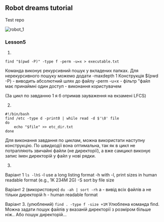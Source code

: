 ## Robot dreams tutorial
Test repo

![robot_1](https://user-images.githubusercontent.com/102283348/173764878-ec2a7366-65b6-469f-bc0f-34e4bf41bd78.jpg)

### Lesson5

1.
`find "$(pwd -P)" -type f -perm -u=x > executable.txt`

Команда виконує рекурсивний пошук у вкладених папках.
Для нерекурсивного пошуку можемо додати -maxdepth 1
Конструкція $(pwd -P) - виводить абсолютний шлях до файлу
-perm -u=x - фільтр "файл має принаймні один доступ - виконання користувачем

(За цикл по завданню 1 я б отримав зауваження на екзамені LFCS)

2.
```
#!/bin/bash
find /etc -type d -print0 | while read -d $'\0' file
do
    echo "$file" >> etc_dir.txt
done
```
Для виконання завдання по циклам, можна використати наступну конструкцію.
По швидкодії вона оптимальна, так як в цикл не потрапляють звичайні файли (не директорії),
а вже самцикл виконує запис імен директорій у файл у нові рядки.

3.
Варіант 1
`ls -lhS`
-l     use a long listing format
-h     with -l, print sizes in human readable format (e.g., 1K 234M 2G)
-S     sort by file size

Варіант 2 (використовую)
`du -ah | sort -rh`
a - вивід всіх файлів а не тільки директорій
h - human readable format

Варіант 3. (улюблений)
`find . -type f -size +1M`
Улюблена команда find. Можна задати пошук файлів у вказаній директорії з розміром більше ніж.. Або пошук директорій...

